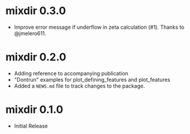 # mixdir 0.3.0

* Improve error message if underflow in zeta calculation (#1).
  Thanks to @jmelero611.


# mixdir 0.2.0

* Adding reference to accompanying publication
* "Dontrun" examples for plot_defining_features and plot_features
* Added a `NEWS.md` file to track changes to the package.


# mixdir 0.1.0

* Initial Release
